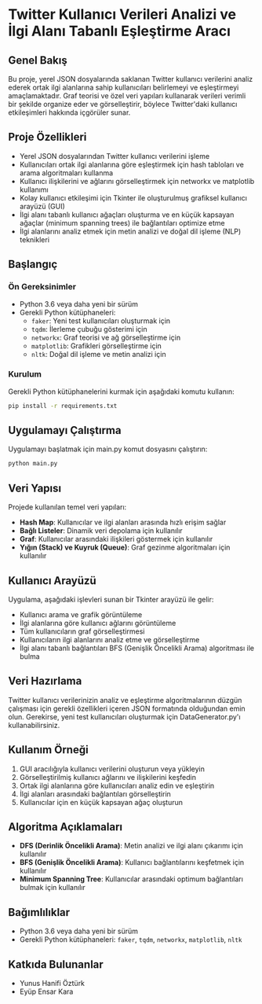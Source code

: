 # Twitter Kullanıcı Verileri Analizi ve İlgi Alanı Tabanlı Eşleştirme Aracı

## Genel Bakış
Bu proje, yerel JSON dosyalarında saklanan Twitter kullanıcı verilerini analiz ederek ortak ilgi alanlarına sahip kullanıcıları belirlemeyi ve eşleştirmeyi amaçlamaktadır. Graf teorisi ve özel veri yapıları kullanarak verileri verimli bir şekilde organize eder ve görselleştirir, böylece Twitter'daki kullanıcı etkileşimleri hakkında içgörüler sunar.

## Proje Özellikleri
- Yerel JSON dosyalarından Twitter kullanıcı verilerini işleme
- Kullanıcıları ortak ilgi alanlarına göre eşleştirmek için hash tabloları ve arama algoritmaları kullanma
- Kullanıcı ilişkilerini ve ağlarını görselleştirmek için networkx ve matplotlib kullanımı
- Kolay kullanıcı etkileşimi için Tkinter ile oluşturulmuş grafiksel kullanıcı arayüzü (GUI)
- İlgi alanı tabanlı kullanıcı ağaçları oluşturma ve en küçük kapsayan ağaçlar (minimum spanning trees) ile bağlantıları optimize etme
- İlgi alanlarını analiz etmek için metin analizi ve doğal dil işleme (NLP) teknikleri

## Başlangıç

### Ön Gereksinimler
- Python 3.6 veya daha yeni bir sürüm
- Gerekli Python kütüphaneleri:
  - `faker`: Yeni test kullanıcıları oluşturmak için
  - `tqdm`: İlerleme çubuğu gösterimi için
  - `networkx`: Graf teorisi ve ağ görselleştirme için
  - `matplotlib`: Grafikleri görselleştirme için
  - `nltk`: Doğal dil işleme ve metin analizi için

### Kurulum
Gerekli Python kütüphanelerini kurmak için aşağıdaki komutu kullanın:
```bash
pip install -r requirements.txt
```

## Uygulamayı Çalıştırma
Uygulamayı başlatmak için main.py komut dosyasını çalıştırın:
```bash
python main.py
```

## Veri Yapısı
Projede kullanılan temel veri yapıları:
- **Hash Map**: Kullanıcılar ve ilgi alanları arasında hızlı erişim sağlar
- **Bağlı Listeler**: Dinamik veri depolama için kullanılır
- **Graf**: Kullanıcılar arasındaki ilişkileri göstermek için kullanılır
- **Yığın (Stack) ve Kuyruk (Queue)**: Graf gezinme algoritmaları için kullanılır

## Kullanıcı Arayüzü
Uygulama, aşağıdaki işlevleri sunan bir Tkinter arayüzü ile gelir:
- Kullanıcı arama ve grafik görüntüleme
- İlgi alanlarına göre kullanıcı ağlarını görüntüleme
- Tüm kullanıcıların graf görselleştirmesi
- Kullanıcıların ilgi alanlarını analiz etme ve görselleştirme
- İlgi alanı tabanlı bağlantıları BFS (Genişlik Öncelikli Arama) algoritması ile bulma

## Veri Hazırlama
Twitter kullanıcı verilerinizin analiz ve eşleştirme algoritmalarının düzgün çalışması için gerekli özellikleri içeren JSON formatında olduğundan emin olun. Gerekirse, yeni test kullanıcıları oluşturmak için DataGenerator.py'ı kullanabilirsiniz.

## Kullanım Örneği
1. GUI aracılığıyla kullanıcı verilerini oluşturun veya yükleyin
2. Görselleştirilmiş kullanıcı ağlarını ve ilişkilerini keşfedin
3. Ortak ilgi alanlarına göre kullanıcıları analiz edin ve eşleştirin
4. İlgi alanları arasındaki bağlantıları görselleştirin
5. Kullanıcılar için en küçük kapsayan ağaç oluşturun

## Algoritma Açıklamaları
- **DFS (Derinlik Öncelikli Arama)**: Metin analizi ve ilgi alanı çıkarımı için kullanılır
- **BFS (Genişlik Öncelikli Arama)**: Kullanıcı bağlantılarını keşfetmek için kullanılır
- **Minimum Spanning Tree**: Kullanıcılar arasındaki optimum bağlantıları bulmak için kullanılır

## Bağımlılıklar
- Python 3.6 veya daha yeni bir sürüm
- Gerekli Python kütüphaneleri: `faker`, `tqdm`, `networkx`, `matplotlib`, `nltk`

## Katkıda Bulunanlar
- Yunus Hanifi Öztürk
- Eyüp Ensar Kara

